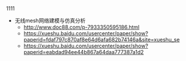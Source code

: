 1111
* 无线mesh网络建模与仿真分析  
  * http://www.doc88.com/p-7933350595186.html  
  * https://xueshu.baidu.com/usercenter/paper/show?paperid=fdaf797c870af8e64d6afa682b74146a&site=xueshu_se  
  * https://xueshu.baidu.com/usercenter/paper/show?paperid=eabdad94ee44b867a64daa777387a1d2  
